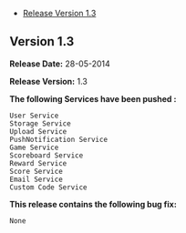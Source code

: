 * [Release Version 1.3](https://github.com/shephertz/App42_Cocos2DX_SDK/blob/master/Change%20Log.md#version-13)

## Version 1.3
 

**Release Date:** 28-05-2014

**Release Version:** 1.3

**The following Services have been pushed :**

```
User Service
Storage Service
Upload Service
PushNotification Service
Game Service
Scoreboard Service
Reward Service
Score Service
Email Service
Custom Code Service
```

**This release contains the following bug fix:**

```
None
```
